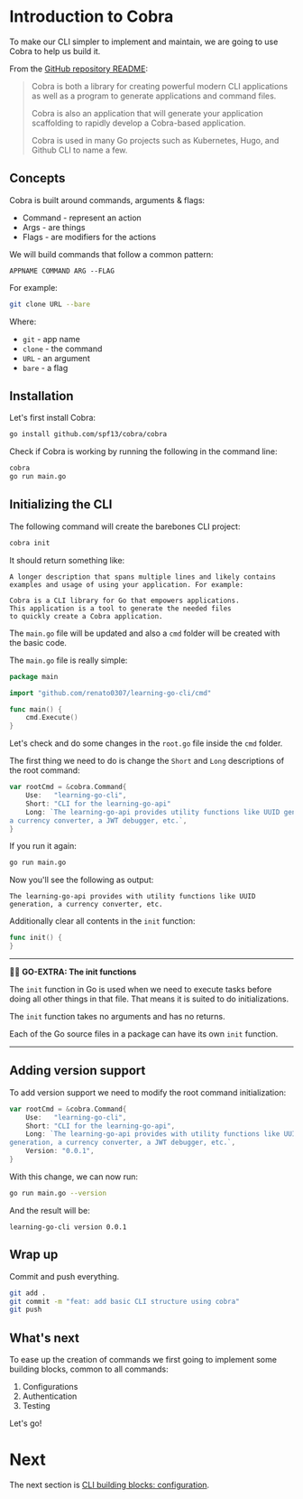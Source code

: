 # Introduction to Cobra

To make our CLI simpler to implement and maintain, we are going to use Cobra to
help us build it.

From the [GitHub repository README](https://github.com/spf13/cobra):

> Cobra is both a library for creating powerful modern CLI applications as well
> as a program to generate applications and command files.
>
> Cobra is also an application that will generate your application scaffolding
> to rapidly develop a Cobra-based application.
> 
> Cobra is used in many Go projects such as Kubernetes, Hugo, and Github CLI 
> to name a few.

## Concepts

Cobra is built around commands, arguments & flags:

* Command - represent an action
* Args - are things
* Flags - are modifiers for the actions

We will build commands that follow a common pattern:

```
APPNAME COMMAND ARG --FLAG
```

For example:

```sh
git clone URL --bare
```

Where:
* `git` - app name
* `clone` - the command
* `URL` - an argument
* `bare` - a flag


## Installation

Let's first install Cobra:

```sh
go install github.com/spf13/cobra/cobra
```

Check if Cobra is working by running the following in the command line:

```sh
cobra
go run main.go
```

## Initializing the CLI

The following command will create the barebones CLI project:

```sh
cobra init
```

It should return something like:

```
A longer description that spans multiple lines and likely contains
examples and usage of using your application. For example:

Cobra is a CLI library for Go that empowers applications.
This application is a tool to generate the needed files
to quickly create a Cobra application.
```

The `main.go` file will be updated and also a `cmd` folder will be created with
the basic code.

The `main.go` file is really simple:

```go
package main

import "github.com/renato0307/learning-go-cli/cmd"

func main() {
	cmd.Execute()
}
```

Let's check and do some changes in the `root.go` file inside the `cmd` folder.

The first thing we need to do is change the `Short` and `Long` descriptions of
the root command:

```go
var rootCmd = &cobra.Command{
	Use:   "learning-go-cli",
	Short: "CLI for the learning-go-api"
	Long: `The learning-go-api provides utility functions like UUID generation,
a currency converter, a JWT debugger, etc.`,
}
```

If you run it again:

```sh
go run main.go
```

Now you'll see the following as output:

```terminal
The learning-go-api provides with utility functions like UUID 
generation, a currency converter, etc.

```

Additionally clear all contents in the `init` function:

```go
func init() {
}
```

----
🕵️‍♀️ __GO-EXTRA: The init functions__

The `init` function in Go is used when we need to execute tasks before doing all
other things in that file. That means it is suited to do initializations.

The `init` function takes no arguments and has no returns.

Each of the Go source files in a package can have its own `init` function.

----

## Adding version support

To add version support we need to modify the root command initialization:

```go
var rootCmd = &cobra.Command{
	Use:   "learning-go-cli",
	Short: "CLI for the learning-go-api",
	Long: `The learning-go-api provides with utility functions like UUID
generation, a currency converter, a JWT debugger, etc.`,
	Version: "0.0.1",
}
```

With this change, we can now run:

```sh
go run main.go --version
```

And the result will be:

```
learning-go-cli version 0.0.1
```

## Wrap up

Commit and push everything.

```sh
git add .
git commit -m "feat: add basic CLI structure using cobra"
git push
```

## What's next

To ease up the creation of commands we first going to implement some building
blocks, common to all commands:

1. Configurations
1. Authentication
1. Testing

Let's go!

# Next
 
The next section is
[CLI building blocks: configuration](it7-cli-building-blocks-configuration.md).